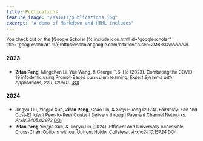 ```yaml
---
title: Publications
feature_image: "/assets/publications.jpg"
excerpt: "A demo of Markdown and HTML includes"
---
```


<small>
You check out on the [Google Scholar {% include icon.html id="googlescholar" title="googlescholar" %}](https://scholar.google.com/citations?user=2M8-SOwAAAAJ).
</small>

#### 2023

- <small>**Zifan Peng**, Mingchen Li, Yue Wang, & George T.S. Ho (2023). Combating the COVID-19 infodemic using Prompt-Based curriculum learning. *Expert Systems with Applications, 229, 120501.* [DOI](https://doi.org/10.1016/j.eswa.2023.120501)</small>
#### 2024

- <small>Jingyu Liu, Yingjie Xue, **Zifan Peng**, Chao Lin, & Xinyi Huang (2024). FairRelay: Fair and Cost-Efficient Peer-to-Peer Content Delivery through Payment Channel Networks. *Arxiv:2405.02973* [DOI](https://arxiv.org/abs/2405.02973)</small>
- <small>**Zifan Peng**,Yingjie Xue, & Jingyu Liu (2024). Efficient and Universally Accessible Cross-Chain Options without Upfront Holder Collateral. *Arxiv:2410.15724* [DOI](https://arxiv.org/abs/2410.15724)</small>